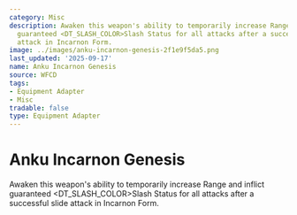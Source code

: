 ```yaml
---
category: Misc
description: Awaken this weapon's ability to temporarily increase Range and inflict
  guaranteed <DT_SLASH_COLOR>Slash Status for all attacks after a successful slide
  attack in Incarnon Form.
image: ../images/anku-incarnon-genesis-2f1e9f5da5.png
last_updated: '2025-09-17'
name: Anku Incarnon Genesis
source: WFCD
tags:
- Equipment Adapter
- Misc
tradable: false
type: Equipment Adapter
---
```


# Anku Incarnon Genesis

Awaken this weapon's ability to temporarily increase Range and inflict guaranteed <DT_SLASH_COLOR>Slash Status for all attacks after a successful slide attack in Incarnon Form.

